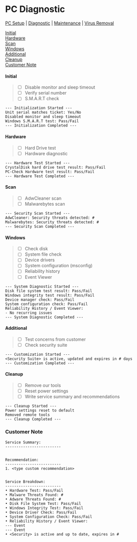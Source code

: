 # PC Diagnostic

[PC Setup](https://github.com/justinchapdelaine/IT-Resources/blob/master/Documentation/Checklist/PC-Setup.md#pc-setup) | 
[Diagnostic](https://github.com/justinchapdelaine/IT-Resources/blob/master/Documentation/Checklist/PC-Diagnostic.md#pc-diagnostic) | 
[Maintenance](https://github.com/justinchapdelaine/IT-Resources/blob/master/Documentation/Checklist/PC-Maintenance.md#maintenance) | 
[Virus Removal](https://github.com/justinchapdelaine/IT-Resources/blob/master/Documentation/Checklist/PC-Virus-Removal.md#virus-removal) 

[Initial](#initial) <br>
[Hardware](#hardware) <br>
[Scan](#scan) <br>
[Windows](#windows) <br>
[Additional](#additional) <br>
[Cleanup](#cleanup)<br>
[Customer Note](#customer-note) <br>

#### Initial
> - [ ] Disable monitor and sleep timeout
> - [ ] Verify serial number 
> - [ ] S.M.A.R.T check

```
--- Initialization Started ---
Unit serial matches ticket: Yes/No
Disabled monitor and sleep timeout
Windows S.M.A.R.T test: Pass/Fail 
--- Initialization Completed ---
```

#### Hardware
> - [ ] Hard Drive test
> - [ ] Hardware diagnostic

```
--- Hardware Test Started ---
CrystalDisk hard drive test result: Pass/Fail
PC-Check Hardware test result: Pass/Fail
--- Hardware Test Completed ---
```

#### Scan
> - [ ] AdwCleaner scan
> - [ ] Malwarebytes scan

```
--- Security Scan Started ---
AdwCleaner: Security threats detected: #
Malwarebytes: Security threats detected: #
--- Security Scan Completed ---
```

#### Windows
> - [ ] Check disk
> - [ ] System file check
> - [ ] Device drivers
> - [ ] System configuration (msconfig)
> - [ ] Reliability history
> - [ ] Event Viewer

```
--- System Diagnostic Started ---
Disk file system test result: Pass/Fail
Windows integrity test result: Pass/Fail
Device manager check: Pass/Fail
System configuration check: Pass/Fail
Reliability History / Event Viewer:
- No recurring issues
--- System Diagnostic Completed ---
```

#### Additional
> - [ ] Test concerns from customer
> - [ ] Check security suite

```
--- Customization Started ---
<Security Suite> is active, updated and expires in # days
--- Customization Completed ---
```

#### Cleanup
> - [ ] Remove our tools
> - [ ] Reset power settings
> - [ ] Write service summary and recommendations

```
--- Cleanup Started ---
Power settings reset to default
Removed remote tools
--- Cleanup Completed ---
```

### Customer Note
```
Service Summary:
-------------------------


Recommendation:
-------------------------
1. <type custom recommendation>


Service Breakdown:
-------------------------
• Hardware Test: Pass/Fail
• Malware Threats Found: #
• Adware Threats Found: #
• Disk File System Test: Pass/Fail
• Windows Integrity Test: Pass/Fail
• Device Driver Check: Pass/Fail
• System Configuration Check: Pass/Fail
• Reliability History / Event Viewer: 
--- Event
--- Event
• <Security> is active and up to date, expires in #
```
